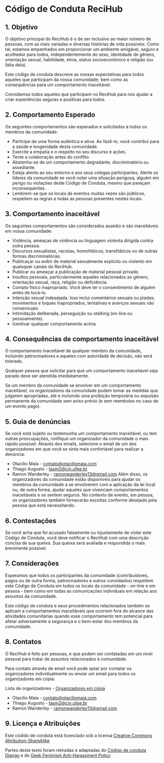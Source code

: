 # Código de Conduta ReciHub

## 1. Objetivo
O objetivo principal do ReciHub é o de ser inclusivo ao maior número de pessoas, com as mais variadas e diversas histórias de vida possíveis. Como tal, estamos empenhados em proporcionar um ambiente amigável, seguro e acolhedor para todos, independentemente do sexo, identidade de gênero, orientação sexual, habilidade, etnia, status socioeconômico e religião (ou falta dela).

Este código de conduta descreve as nossas expectativas para todos aqueles que participam da nossa comunidade, bem como as consequências para um comportamento inaceitável.

Convidamos todos aqueles que participam no ReciHub para nos ajudar a criar experiências seguras e positivas para todos.

## 2. Comportamento Esperado

Os seguintes comportamentos são esperados e solicitados a todos os membros da comunidade:

 - Participe de uma forma autêntica e ativa. Ao fazê-lo, você contribui para a saúde e longevidade desta comunidade.
 - Exercite a empatia e o respeito no seu discurso e ações.
 - Tente a colaboração antes do conflito.
 - Abstenha-se de um comportamento degradante, discriminatório ou assediante.
 - Esteja atento ao seu entorno e aos seus colegas participantes. Alerte os líderes da comunidade se você notar uma situação perigosa, alguém em perigo ou violações deste Código de Conduta, mesmo que pareçam inconsequentes.
 - Lembrem-se que os locais de eventos muitas vezes são públicos, respeitem as regras e todas as pessoas presentes nestes locais.

## 3. Comportamento inaceitável

Os seguintes comportamentos são considerados assédio e são inaceitáveis em nossa comunidade:

 - Violência, ameaças de violência ou linguagem violenta dirigida contra outra pessoa.
 - Discursos sexualistas, racistas, homofóbicos, transfóbicos ou de outras formas discriminatórias.
 - Publicaçar ou exibir de material sexualmente explícito ou violento em quaisquer canais do ReciHub.
 - Publicar ou ameaçar a publicação de material pessoal privado.
 - Insultos pessoais, particularmente aqueles relacionados ao gênero, orientação sexual, raça, religião ou deficiência.
 - Contato físico inapropriado. Você deve ter o consentimento de alguém antes de tocá-lo.
 - Intenção sexual indesejada. Isso inclui comentários sexuais ou piadas; movimentos e toques inapropriados, tentativas e avanços sexuais não consensuais.
 - Intimidação deliberada, perseguição ou stalking (on-line ou pessoalmente).
 - Icentivar qualquer comportamento acima.
 
 ## 4. Consequências de comportamento inaceitável
 
O comportamento inaceitável de qualquer membro da comunidade, incluindo patrocinadores e aqueles com autoridade de decisão, não será tolerado.

Qualquer pessoa que solicitar para que um comportamento inaceitável seja parado deve ser atendida imediatamente.

Se um membro da comunidade se envolver em um comportamento inaceitável, os organizadores da comunidade podem tomar as medidas que julgarem apropriadas, até e incluindo uma proibição temporária ou expulsão permanente da comunidade sem aviso prévio (e sem reembolso no caso de um evento pago).

## 5. Guia de denúncias

Se você está sujeito ou testemunha um comportamento inaceitável, ou tem outras preocupações, notifique um organizador da comunidade o mais rápido possível. Através dos emails, selecione o email de um dos organizadores em que você se sinta mais confortável para realizar a denúncia:

 - Otacilio Maia - [contato@otaciliomaia.com](mailto:contato@otaciliomaia.com)
 - Thiago Augusto - [tasm2@cin.ufpe.br](mailto:tasm2@cin.ufpe.br)
 - Ramon Wanderley - [ramonwanderley13@gmail.com](mailto:ramonwanderley13@gmail.com)
Além disso, os organizadores da comunidade estão disponíveis para ajudar os membros da comunidade a se envolverem com a aplicação da lei local ou, de outra forma, ajudar aqueles que vivenciam comportamentos inaceitáveis e se sentem seguros. No contexto de evento, em pessoa, os organizadores também fornecerão escoltas conforme desejado pela pessoa que está necessitando.

## 6. Contestações

Se você acha que foi acusado falsamente ou injustamente de violar este Código de Conduta, você deve notificar o ReciHub com uma descrição concisa de sua queixa. Sua queixa será avaliada e respondida o mais brevimente possível.

## 7. Considerações

Esperamos que todos os participantes da comunidade (contribuidores, pagos ou de outra forma, patrocinadores e outros convidados) respeitem este Código de Conduta em todos os locais da comunidade - on-line e em pessoa - bem como em todas as comunicações individuais em relação aos assuntos da comunidade.

Este código de conduta e seus procedimentos relacionados também se aplicam a comportamentos inaceitáveis que ocorrem fora do alcance das atividades comunitárias quando esse comportamento tem potencial para afetar adversamente a segurança e o bem-estar dos membros da comunidade.

## 8. Contatos

O ReciHub é feito por pessoas, e que podem ser contatadas em um nível pessoal para tratar de assuntos relacionados à comunidade.

Para contato através de email você pode optar por contatar os organizadores individualmente ou enviar um email para todos os organizadores em cópia:

Lista de organizadores - [Organizadores em cópia](mailto:contato@otaciliomaia.com,tasm2@cin.ufpe.br)
 - Otacilio Maia - [contato@otaciliomaia.com](mailto:contato@otaciliomaia.com)
 - Thiago Augusto - [tasm2@cin.ufpe.br](mailto:tasm2@cin.ufpe.br)
 - Ramon Wanderley - [ramonwanderley13@gmail.com](mailto:ramonwanderley13@gmail.com)

## 9. Licença e Atribuições

Este códido de conduta está licenciado sob a licensa [Creative Commons Attribution-ShareAlike](https://creativecommons.org/licenses/by-sa/3.0/)

Partes deste texto foram retiradas e adaptadas do [Código de conduta Django](https://www.djangoproject.com/conduct/) e do [Geek Feminism Anti-Harassment Policy](http://geekfeminism.wikia.com/wiki/Conference_anti-harassment/Policy)
